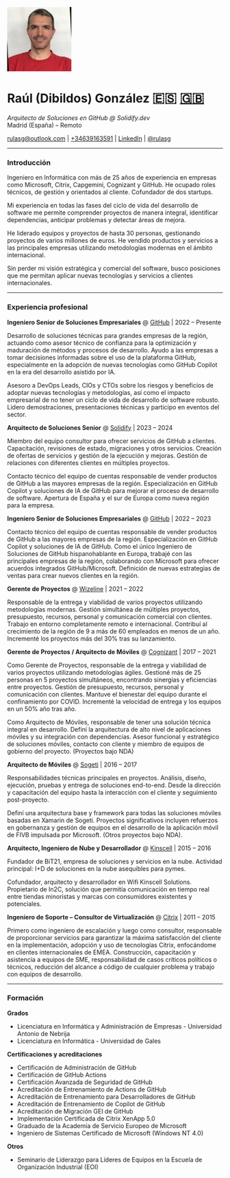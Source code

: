 <img src="images/profile-image-2.png" width="150">

# Raúl (Dibildos) González <font size="6"> 🇪🇸 </font>[<font size="6"> 🇬🇧 </font>](index.md)

_Arquitecto de Soluciones en GitHub @ Solidify.dev_  
Madrid (España) – Remoto

[rulasg@outlook.com](mailto:rulasg@outlook.com) | [+34639163591](https://wa.me/34639163591) | [LinkedIn](https://linkedin.com/in/rulasg) | [@rulasg](https://github.com/rulasg)

---

### Introducción

Ingeniero en Informática con más de 25 años de experiencia en empresas como Microsoft, Citrix, Capgemini, Cognizant y GitHub. He ocupado roles técnicos, de gestión y orientados al cliente. Cofundador de dos startups.

Mi experiencia en todas las fases del ciclo de vida del desarrollo de software me permite comprender proyectos de manera integral, identificar dependencias, anticipar problemas y detectar áreas de mejora.

He liderado equipos y proyectos de hasta 30 personas, gestionando proyectos de varios millones de euros. He vendido productos y servicios a las principales empresas utilizando metodologías modernas en el ámbito internacional.

Sin perder mi visión estratégica y comercial del software, busco posiciones que me permitan aplicar nuevas tecnologías y servicios a clientes internacionales.

---

### Experiencia profesional

**Ingeniero Senior de Soluciones Empresariales** @ [GitHub](https://github.com) | 2022 – Presente

Desarrollo de soluciones técnicas para grandes empresas de la región, actuando como asesor técnico de confianza para la optimización y maduración de métodos y procesos de desarrollo. Ayudo a las empresas a tomar decisiones informadas sobre el uso de la plataforma GitHub, especialmente en la adopción de nuevas tecnologías como GitHub Copilot en la era del desarrollo asistido por IA. 

Asesoro a DevOps Leads, CIOs y CTOs sobre los riesgos y beneficios de adoptar nuevas tecnologías y metodologías, así como el impacto empresarial de no tener un ciclo de vida de desarrollo de software robusto. Lidero demostraciones, presentaciones técnicas y participo en eventos del sector.

**Arquitecto de Soluciones Senior** @ [Solidify](https://solidify.dev) | 2023 – 2024

Miembro del equipo consultor para ofrecer servicios de GitHub a clientes. Capacitación, revisiones de estado, migraciones y otros servicios. Creación de ofertas de servicios y gestión de la ejecución y mejoras. Gestión de relaciones con diferentes clientes en múltiples proyectos.

Contacto técnico del equipo de cuentas responsable de vender productos de GitHub a las mayores empresas de la región. Especialización en GitHub Copilot y soluciones de IA de GitHub para mejorar el proceso de desarrollo de software. Apertura de España y el sur de Europa como nueva región para la empresa.

**Ingeniero Senior de Soluciones Empresariales** @ [GitHub](https://github.com) | 2022 – 2023

Contacto técnico del equipo de cuentas responsable de vender productos de GitHub a las mayores empresas de la región. Especialización en GitHub Copilot y soluciones de IA de GitHub. Como el único Ingeniero de Soluciones de GitHub hispanohablante en Europa, trabajé con las principales empresas de la región, colaborando con Microsoft para ofrecer acuerdos integrados GitHub/Microsoft. Definición de nuevas estrategias de ventas para crear nuevos clientes en la región.

**Gerente de Proyectos** @ [Wizeline](https://wizeline.com) | 2021 – 2022

Responsable de la entrega y viabilidad de varios proyectos utilizando metodologías modernas. Gestión simultánea de múltiples proyectos, presupuesto, recursos, personal y comunicación comercial con clientes. Trabajo en entorno completamente remoto e internacional. Contribuí al crecimiento de la región de 9 a más de 60 empleados en menos de un año. Incrementé los proyectos más del 30% tras su lanzamiento.

**Gerente de Proyectos / Arquitecto de Móviles** @ [Cognizant](https://cognizant.com) | 2017 – 2021

Como Gerente de Proyectos, responsable de la entrega y viabilidad de varios proyectos utilizando metodologías ágiles. Gestioné más de 25 personas en 5 proyectos simultáneos, encontrando sinergias y eficiencias entre proyectos. Gestión de presupuesto, recursos, personal y comunicación con clientes. Mantuve el bienestar del equipo durante el confinamiento por COVID. Incrementé la velocidad de entrega y los equipos en un 50% año tras año.

Como Arquitecto de Móviles, responsable de tener una solución técnica integral en desarrollo. Definí la arquitectura de alto nivel de aplicaciones móviles y su integración con dependencias. Asesor funcional y estratégico de soluciones móviles, contacto con cliente y miembro de equipos de gobierno del proyecto. (Proyectos bajo NDA)

**Arquitecto de Móviles** @ [Sogeti](https://sogeti.com) | 2016 – 2017

Responsabilidades técnicas principales en proyectos. Análisis, diseño, ejecución, pruebas y entrega de soluciones end-to-end. Desde la dirección y capacitación del equipo hasta la interacción con el cliente y seguimiento post-proyecto.

Definí una arquitectura base y framework para todas las soluciones móviles basadas en Xamarin de Sogeti. Proyectos significativos incluyen refuerzos en gobernanza y gestión de equipos en el desarrollo de la aplicación móvil de FIVB impulsada por Microsoft. (Otros proyectos bajo NDA).

**Arquitecto, Ingeniero de Nube y Desarrollador** @ [Kinscell](https://kinscell.com) | 2015 – 2016

Fundador de BiT21, empresa de soluciones y servicios en la nube. Actividad principal: I+D de soluciones en la nube asequibles para pymes.

Cofundador, arquitecto y desarrollador en Wifi Kinscell Solutions. Propietario de In2C, solución que permitía comunicación en tiempo real entre tiendas minoristas y marcas con consumidores existentes y potenciales.

**Ingeniero de Soporte – Consultor de Virtualización** @ [Citrix](https://citrix.com) | 2011 – 2015

Primero como ingeniero de escalación y luego como consultor, responsable de proporcionar servicios para garantizar la máxima satisfacción del cliente en la implementación, adopción y uso de tecnologías Citrix, enfocándome en clientes internacionales de EMEA. Construcción, capacitación y asistencia a equipos de SME, responsabilidad de casos críticos políticos o técnicos, reducción del alcance a código de cualquier problema y trabajo con equipos de desarrollo.

---

### Formación

**Grados**
- Licenciatura en Informática y Administración de Empresas - Universidad Antonio de Nebrija
- Licenciatura en Informática - Universidad de Gales

**Certificaciones y acreditaciones**
- Certificación de Administración de GitHub
- Certificación de GitHub Actions
- Certificación Avanzada de Seguridad de GitHub
- Acreditación de Entrenamiento de Actions de GitHub
- Acreditación de Entrenamiento para Desarrolladores de GitHub
- Acreditación de Entrenamiento de Copilot de GitHub
- Acreditación de Migración GEI de GitHub
- Implementación Certificada de Citrix XenApp 5.0
- Graduado de la Academia de Servicio Europeo de Microsoft
- Ingeniero de Sistemas Certificado de Microsoft (Windows NT 4.0)

**Otros**
- Seminario de Liderazgo para Líderes de Equipos en la Escuela de Organización Industrial (EOI)
